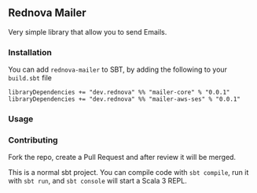 ## Rednova Mailer

Very simple library that allow you to send Emails.

### Installation
You can add `rednova-mailer` to SBT, by adding the following to your `build.sbt` file

```
libraryDependencies += "dev.rednova" %% "mailer-core" % "0.0.1"
libraryDependencies += "dev.rednova" %% "mailer-aws-ses" % "0.0.1"
```

### Usage


### Contributing

Fork the repo, create a Pull Request and after review it will be merged.

This is a normal sbt project.
You can compile code with `sbt compile`, run it with `sbt run`, and `sbt console` will start a Scala 3 REPL.

